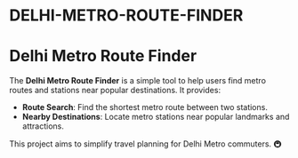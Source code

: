 # DELHI-METRO-ROUTE-FINDER
# Delhi Metro Route Finder

The **Delhi Metro Route Finder** is a simple tool to help users find metro routes and stations near popular destinations. It provides:

- **Route Search**: Find the shortest metro route between two stations.
- **Nearby Destinations**: Locate metro stations near popular landmarks and attractions.

This project aims to simplify travel planning for Delhi Metro commuters. 🚇
